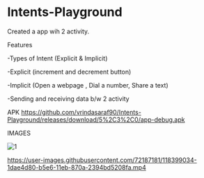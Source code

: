 
# Intents-Playground

Created a app wih 2 activity.

Features

-Types of Intent (Explicit & Implicit)

-Explicit (increment and decrement button)

-Implicit (Open a webpage , Dial a number, Share a text)

-Sending and receiving data b/w 2 activity

APK
https://github.com/vrindasaraf90/Intents-Playground/releases/download/5%2C3%2C0/app-debug.apk


IMAGES



![1](https://user-images.githubusercontent.com/72187181/118399032-1c7d2080-b5e6-11eb-8bb5-c97642644c0b.jpeg)


https://user-images.githubusercontent.com/72187181/118399034-1dae4d80-b5e6-11eb-870a-2394bd5208fa.mp4
